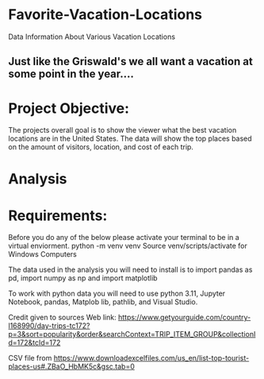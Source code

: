 # Favorite-Vacation-Locations
Data Information About Various Vacation Locations

## Just like the Griswald's we all want a vacation at some point in the year....
# Project Objective:
The projects overall goal is to show the viewer what the best vacation locations are in the United States. The data will show the top places based on the amount of visitors, location, and cost of each trip. 

# Analysis
# Requirements:
Before you do any of the below please activate your terminal to be in a virtual enviorment.
python -m venv venv
Source venv/scripts/activate for Windows Computers

The data used in the analysis you will need to install is to 
import pandas as pd, import numpy as np and import matplotlib 

To work with python data you will need to use python 3.11, Jupyter Notebook, pandas, Matplob lib, pathlib, and Visual Studio. 


Credit given to sources Web link: https://www.getyourguide.com/country-l168990/day-trips-tc172?p=3&sort=popularity&order&searchContext=TRIP_ITEM_GROUP&collectionId=172&tcId=172

CSV file from https://www.downloadexcelfiles.com/us_en/list-top-tourist-places-us#.ZBaO_HbMK5c&gsc.tab=0
